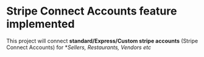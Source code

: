 # Stripe Connect Accounts feature implemented 

This project will connect **standard/Express/Custom stripe accounts** (Stripe Connect Accounts) for **Sellers, Restaurants, Vendors etc*
